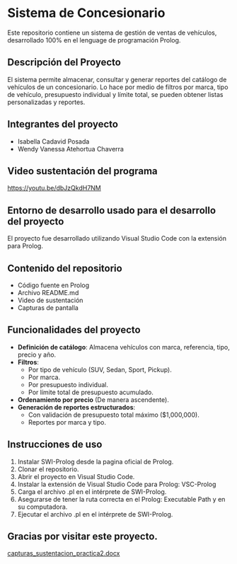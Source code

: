 # Sistema de Concesionario

Este repositorio contiene un sistema de gestión de ventas de vehículos, desarrollado 100% en el lenguage de programación Prolog.

## Descripción del Proyecto
El sistema permite almacenar, consultar y generar reportes del catálogo de vehículos de un concesionario. Lo hace por medio de filtros por marca, tipo de vehículo, presupuesto individual y límite total, se pueden obtener listas personalizadas y reportes. 

## Integrantes del proyecto
- Isabella Cadavid Posada
- Wendy Vanessa Atehortua Chaverra

## Video sustentación del programa
https://youtu.be/dbJzQkdH7NM

## Entorno de desarrollo usado para el desarrollo del proyecto
El proyecto fue desarrollado utilizando Visual Studio Code con la extensión para Prolog.

## Contenido del repositorio 
- Código fuente en Prolog 
- Archivo README.md
- Video de sustentación
- Capturas de pantalla

## Funcionalidades del proyecto
- **Definición de catálogo**: Almacena vehículos con marca, referencia, tipo, precio y año.
- **Filtros**:
  - Por tipo de vehículo (SUV, Sedan, Sport, Pickup).
  - Por marca.
  - Por presupuesto individual.
  - Por límite total de presupuesto acumulado.
- **Ordenamiento por precio** (De manera ascendente).
- **Generación de reportes estructurados**:
  - Con validación de presupuesto total máximo ($1,000,000).
  - Reportes por marca y tipo.

## Instrucciones de uso
1. Instalar SWI-Prolog desde la pagina oficial de Prolog.
2. Clonar el repositorio.
3. Abrir el proyecto en Visual Studio Code.
4. Instalar la extensión de Visual Studio Code para Prolog: VSC-Prolog
5. Carga el archivo .pl en el intérprete de SWI-Prolog.
6. Asegurarse de tener la ruta correcta en el Prolog: Executable Path y en su computadora. 
7. Ejecutar el archivo .pl en el intérprete de SWI-Prolog.

## Gracias por visitar este proyecto.
[capturas_sustentacion_practica2.docx](https://github.com/user-attachments/files/19746792/capturas_sustentacion_practica2.docx)
